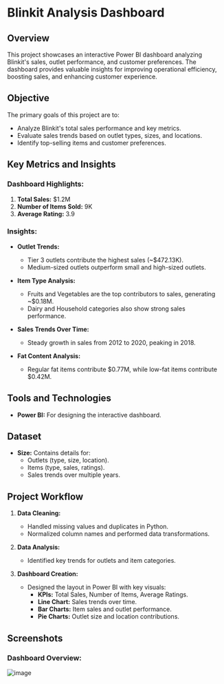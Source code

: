 # Blinkit Analysis Dashboard

## Overview
This project showcases an interactive Power BI dashboard analyzing Blinkit's sales, outlet performance, and customer preferences. The dashboard provides valuable insights for improving operational efficiency, boosting sales, and enhancing customer experience.

## Objective
The primary goals of this project are to:
- Analyze Blinkit's total sales performance and key metrics.
- Evaluate sales trends based on outlet types, sizes, and locations.
- Identify top-selling items and customer preferences.

## Key Metrics and Insights
### Dashboard Highlights:
1. **Total Sales:** $1.2M  
2. **Number of Items Sold:** 9K  
3. **Average Rating:** 3.9  

### Insights:
- **Outlet Trends:**
  - Tier 3 outlets contribute the highest sales (~$472.13K).
  - Medium-sized outlets outperform small and high-sized outlets.

- **Item Type Analysis:**
  - Fruits and Vegetables are the top contributors to sales, generating ~$0.18M.
  - Dairy and Household categories also show strong sales performance.

- **Sales Trends Over Time:**
  - Steady growth in sales from 2012 to 2020, peaking in 2018.

- **Fat Content Analysis:**
  - Regular fat items contribute $0.77M, while low-fat items contribute $0.42M.

## Tools and Technologies
- **Power BI:** For designing the interactive dashboard.
  
## Dataset
- **Size:** Contains details for:
  - Outlets (type, size, location).
  - Items (type, sales, ratings).
  - Sales trends over multiple years.

## Project Workflow
1. **Data Cleaning:**
   - Handled missing values and duplicates in Python.
   - Normalized column names and performed data transformations.

2. **Data Analysis:**
   - Identified key trends for outlets and item categories.

3. **Dashboard Creation:**
   - Designed the layout in Power BI with key visuals:
     - **KPIs:** Total Sales, Number of Items, Average Ratings.
     - **Line Chart:** Sales trends over time.
     - **Bar Charts:** Item sales and outlet performance.
     - **Pie Charts:** Outlet size and location contributions.

## Screenshots
### Dashboard Overview:
![image](https://github.com/user-attachments/assets/dd8f9ff5-a77a-4728-8529-8c5ea673c457)

